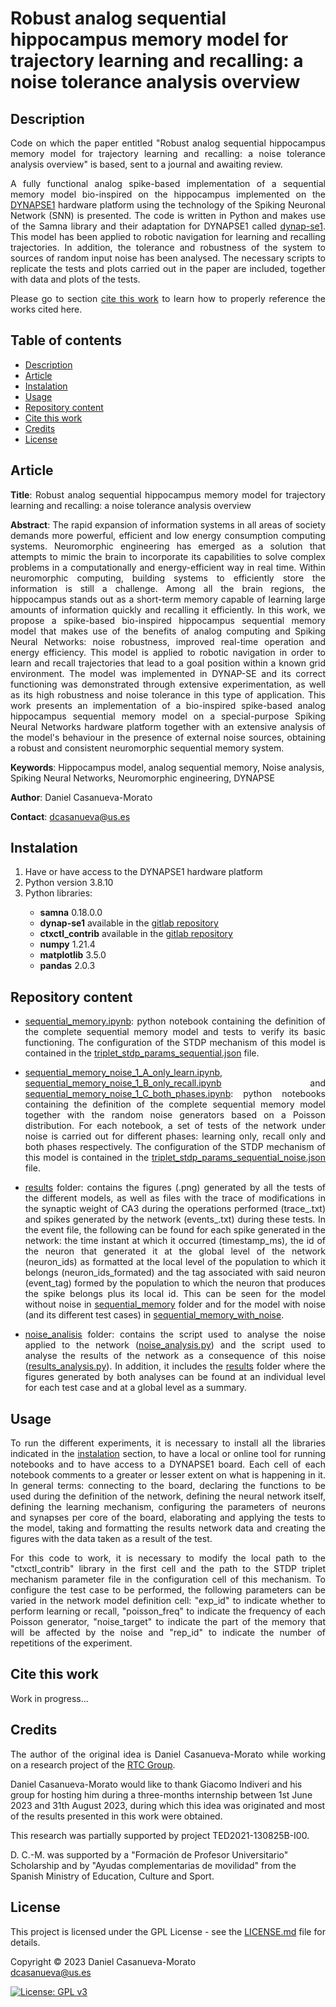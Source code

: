 # Robust analog sequential hippocampus memory model for trajectory learning and recalling: a noise tolerance analysis overview

<h2 name="Description">Description</h2>
<p align="justify">
Code on which the paper entitled "Robust analog sequential hippocampus memory model for trajectory learning and recalling: a noise tolerance analysis overview" is based, sent to a journal and awaiting review.
</p>
<p align="justify">
A fully functional analog spike-based implementation of a sequential memory model bio-inspired on the hippocampus implemented on the <a href="https://ieeexplore.ieee.org/document/8094868">DYNAPSE1</a> hardware platform using the technology of the Spiking Neuronal Network (SNN) is presented. The code is written in Python and makes use of the Samna library and their adaptation for DYNAPSE1 called <a href="https://code.ini.uzh.ch/ncs/libs/dynap-se1">dynap-se1</a>. This model has been applied to robotic navigation for learning and recalling trajectories. In addition, the tolerance and robustness of the system to sources of random input noise has been analysed. The necessary scripts to replicate the tests and plots carried out in the paper are included, together with data and plots of the tests.
</p>
<p align="justify">
Please go to section <a href="#CiteThisWork">cite this work</a> to learn how to properly reference the works cited here.
</p>


<h2>Table of contents</h2>
<p align="justify">
<ul>
<li><a href="#Description">Description</a></li>
<li><a href="#Article">Article</a></li>
<li><a href="#Instalation">Instalation</a></li>
<li><a href="#Usage">Usage</a></li>
<li><a href="#RepositoryContent">Repository content</a></li>
<li><a href="#CiteThisWork">Cite this work</a></li>
<li><a href="#Credits">Credits</a></li>
<li><a href="#License">License</a></li>
</ul>
</p>


<h2 name="Article">Article</h2>
<p align="justify">
<strong>Title</strong>: Robust analog sequential hippocampus memory model for trajectory learning and recalling: a noise tolerance analysis overview

<p align="justify"><strong>Abstract</strong>: The rapid expansion of information systems in all areas of society demands more powerful, efficient and low energy consumption computing systems. Neuromorphic engineering has emerged as a solution that attempts to mimic the brain to incorporate its capabilities to solve complex problems in a computationally and energy-efficient way in real time. Within neuromorphic computing, building systems to efficiently store the information is still a challenge. Among all the brain regions, the hippocampus stands out as a short-term memory capable of learning large amounts of information quickly and recalling it efficiently. In this work, we propose a spike-based bio-inspired hippocampus sequential memory model that makes use of the benefits of analog computing and Spiking Neural Networks: noise robustness, improved real-time operation and energy efficiency. This model is applied to robotic navigation in order to learn and recall trajectories that lead to a goal position within a known grid environment. The model was implemented in DYNAP-SE and its correct functioning was demonstrated through extensive experimentation, as well as its high robustness and noise tolerance in this type of application. This work presents an implementation of a bio-inspired spike-based analog hippocampus sequential memory model on a special-purpose Spiking Neural Networks hardware platform together with an extensive analysis of the model's behaviour in the presence of external noise sources, obtaining a robust and consistent neuromorphic sequential memory system.</p>

<strong>Keywords</strong>: Hippocampus model, analog sequential memory, Noise analysis, Spiking Neural Networks, Neuromorphic engineering, DYNAPSE

<strong>Author</strong>: Daniel Casanueva-Morato

<strong>Contact</strong>: dcasanueva@us.es
</p>

<h2 name="Instalation">Instalation</h2>
<p align="justify">
<ol>
	<li>Have or have access to the DYNAPSE1 hardware platform
	<li>Python version 3.8.10</li>
	<li>Python libraries:</li>
	<ul>
		<li><strong>samna</strong> 0.18.0.0</li>
		<li><strong>dynap-se1</strong> available in the <a href="https://code.ini.uzh.ch/ncs/libs/dynap-se1">gitlab repository</a></li>
		<li><strong>ctxctl_contrib</strong> available in the <a href="https://gitlab.com/neuroinf/ctxctl_contrib">gitlab repository</a></li>
		<li><strong>numpy</strong> 1.21.4</li>
		<li><strong>matplotlib</strong> 3.5.0</li>
		<li><strong>pandas</strong> 2.0.3</li>
	</ul>
</ol>
</p>

<h2 name="RepositoryContent">Repository content</h3>
<p align="justify">
<ul>
	<li><p align="justify"><a href="sequential_memory.ipynb">sequential_memory.ipynb</a>: python notebook containing the definition of the complete sequential memory model and tests to verify its basic functioning. The configuration of the STDP mechanism of this model is contained in the <a href="triplet_stdp_params_sequential.json">triplet_stdp_params_sequential.json</a> file.</p></li>
	<li><p align="justify"><a href="sequential_memory_noise_1_A_only_learn.ipynb">sequential_memory_noise_1_A_only_learn.ipynb</a>, <a href="sequential_memory_noise_1_B_only_recall.ipynb">sequential_memory_noise_1_B_only_recall.ipynb</a> and <a href="sequential_memory_noise_1_C_both_phases.ipynb">sequential_memory_noise_1_C_both_phases.ipynb</a>: python notebooks containing the definition of the complete sequential memory model together with the random noise generators based on a Poisson distribution.  For each notebook, a set of tests of the network under noise is carried out for different phases: learning only, recall only and both phases respectively. The configuration of the STDP mechanism of this model is contained in the <a href="triplet_stdp_params_sequential_noise.json">triplet_stdp_params_sequential_noise.json</a> file.</p></li>
	<li><p align="justify"><a href="results/">results</a> folder: contains the figures (.png) generated by all the tests of the different models, as well as files with the trace of modifications in the synaptic weight of CA3 during the operations performed (trace_.txt) and spikes generated by the network (events_.txt) during these tests. In the event file, the following can be found for each spike generated in the network: the time instant at which it occurred (timestamp_ms), the id of the neuron that generated it at the global level of the network (neuron_ids) as formatted at the local level of the population to which it belongs (neuron_ids_formated) and the tag associated with said neuron (event_tag) formed by the population to which the neuron that produces the spike belongs plus its local id. This can be seen for the model without noise in <a href="results/sequential_memory/">sequential_memory</a> folder and for the model with noise (and its different test cases) in <a href="results/sequential_memory_with_noise/">sequential_memory_with_noise</a>.</li>
	<li><p align="justify"><a href="noise_analisis/">noise_analisis</a> folder: contains the script used to analyse the noise applied to the network (<a href="noise_analisis/noise_analysis.py">noise_analysis.py</a>) and the script used to analyse the results of the network as a consequence of this noise (<a href="noise_analisis/results_analysis.py">results_analysis.py</a>). In addition, it includes the <a href="noise_analisis/results/">results</a> folder where the figures generated by both analyses can be found at an individual level for each test case and at a global level as a summary.</p></li>
</ul>
</p>


<h2 name="Usage">Usage</h2>
<p align="justify">
To run the different experiments, it is necessary to install all the libraries indicated in the <a href="#Instalation">instalation</a> section, to have a local or online tool for running notebooks and to have access to a DYNAPSE1 board. Each cell of each notebook comments to a greater or lesser extent on what is happening in it. In general terms: connecting to the board, declaring the functions to be used during the definition of the network, defining the neural network itself, defining the learning mechanism, configuring the parameters of neurons and synapses per core of the board, elaborating and applying the tests to the model, taking and formatting the results network data and creating the figures with the data taken as a result of the test.
</p>

<p align="justify">
For this code to work, it is necessary to modify the local path to the "ctxctl_contrib" library in the first cell and the path to the STDP triplet mechanism parameter file in the configuration cell of this mechanism. To configure the test case to be performed, the following parameters can be varied in the network model definition cell: "exp_id" to indicate whether to perform learning or recall, "poisson_freq" to indicate the frequency of each Poisson generator, "noise_target" to indicate the part of the memory that will be affected by the noise and "rep_id" to indicate the number of repetitions of the experiment.
</p>


<h2 name="CiteThisWork">Cite this work</h2>
<p align="justify">
Work in progress...
</p>


<h2 name="Credits">Credits</h2>
<p align="justify">
The author of the original idea is Daniel Casanueva-Morato while working on a research project of the <a href="http://www.rtc.us.es/">RTC Group</a>.

Daniel Casanueva-Morato would like to thank Giacomo Indiveri and his group for hosting him during a three-months internship between 1st June 2023 and 31th August 2023, during which this idea was originated and most of the results presented in this work were obtained.

This research was partially supported by project TED2021-130825B-I00. 

D. C.-M. was supported by a "Formación de Profesor Universitario" Scholarship and by "Ayudas complementarias de movilidad" from the Spanish Ministry of Education, Culture and Sport.
</p>


<h2 name="License">License</h2>
<p align="justify">
This project is licensed under the GPL License - see the <a href="https://github.com/dancasmor/Robust-analog-sequential-hippocampus-memory-model-for-trajectory-learning-and-recalling/blob/main/LICENSE">LICENSE.md</a> file for details.
</p>
<p align="justify">
Copyright © 2023 Daniel Casanueva-Morato<br>  
<a href="mailto:dcasanueva@us.es">dcasanueva@us.es</a>
</p>

[![License: GPL v3](https://img.shields.io/badge/License-GPL%20v3-blue.svg)](http://www.gnu.org/licenses/gpl-3.0)
